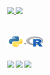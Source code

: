 <div>
  <a href="htpps://beacons.ai/cfelipecs">
  <img height="145cm" src="https://github-readme-stats.vercel.app/api?username=cfelipecs&show_icons=true&theme=gotham&include_all_commits=true&count_private=true"/>
  <img height="145cm" src="https://github-readme-stats.vercel.app/api/top-langs/?username=cfelipecs&layout=compact&theme=gotham"/>
</div>
  
  ##
  
<div style="display: inline_block"><br>
  <img align="center" height="30" width="40" src="https://raw.githubusercontent.com/devicons/devicon/master/icons/python/python-original.svg">
  <img align="center" height="30" width="40" src="https://raw.githubusercontent.com/devicons/devicon/master/icons/r/r-original.svg">  
</div>
  
  ##
  
<div>
  <a href="https://instagram.com/cfelipecs" target="_blank"><img src="https://img.shields.io/badge/-Instagram-833AB4?style=for-the-badge&logo=instagram&logoColor=white" target="_blank"></a>
  <a href = "mailto:carlosfelipecs@gmail.com"><img src="https://img.shields.io/badge/-Gmail-FF0000?style=for-the-badge&logo=gmail&logoColor=white" target="_blank"></a>
  <a href="https://www.linkedin.com/in/" target="_blank"><img src="https://img.shields.io/badge/-LinkedIn-%230077B5?style=for-the-badge&logo=linkedin&logoColor=white" target="_blank"></a>
</div>
